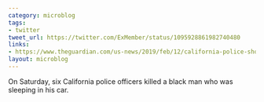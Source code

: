 ```yaml
---
category: microblog
tags:
- twitter
tweet_url: https://twitter.com/ExMember/status/1095928861982740480
links:
- https://www.theguardian.com/us-news/2019/feb/12/california-police-shooting-willie-mccoy
layout: microblog
---
```

On Saturday, six California police officers killed a black man who was sleeping in his car.
